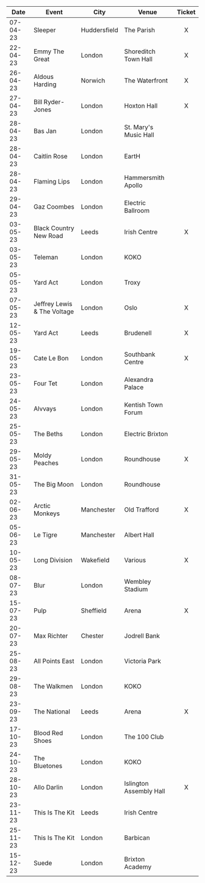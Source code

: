 |Date|Event|City|Venue|Ticket|
|----|-----|----|-----|:----:|
|07-04-23|Sleeper|Huddersfield|The Parish|X|
|22-04-23|Emmy The Great|London|Shoreditch Town Hall|X|
|26-04-23|Aldous Harding|Norwich|The Waterfront|X|
|27-04-23|Bill Ryder-Jones|London|Hoxton Hall|X|
|28-04-23|Bas Jan|London|St. Mary's Music Hall|
|28-04-23|Caitlin Rose|London|EartH|
|28-04-23|Flaming Lips|London|Hammersmith Apollo|
|29-04-23|Gaz Coombes|London|Electric Ballroom|
|03-05-23|Black Country New Road|Leeds|Irish Centre|X|
|03-05-23|Teleman|London|KOKO|
|05-05-23|Yard Act|London|Troxy|
|07-05-23|Jeffrey Lewis & The Voltage|London|Oslo|X|
|12-05-23|Yard Act|Leeds|Brudenell|X|
|19-05-23|Cate Le Bon|London|Southbank Centre|X|
|23-05-23|Four Tet|London|Alexandra Palace||
|24-05-23|Alvvays|London|Kentish Town Forum|
|25-05-23|The Beths|London|Electric Brixton|
|29-05-23|Moldy Peaches|London|Roundhouse|X|
|31-05-23|The Big Moon|London|Roundhouse|
|02-06-23|Arctic Monkeys|Manchester|Old Trafford|X|
|05-06-23|Le Tigre|Manchester|Albert Hall|
|10-05-23|Long Division|Wakefield|Various|X|
|08-07-23|Blur|London|Wembley Stadium|
|15-07-23|Pulp|Sheffield|Arena|X|
|20-07-23|Max Richter|Chester|Jodrell Bank|
|25-08-23|All Points East|London|Victoria Park|
|29-08-23|The Walkmen|London|KOKO|
|23-09-23|The National|Leeds|Arena|X|
|17-10-23|Blood Red Shoes|London|The 100 Club|
|24-10-23|The Bluetones|London|KOKO|
|28-10-23|Allo Darlin|London|Islington Assembly Hall|X|
|23-11-23|This Is The Kit|Leeds|Irish Centre|
|25-11-23|This Is The Kit|London|Barbican|
|15-12-23|Suede|London|Brixton Academy|
